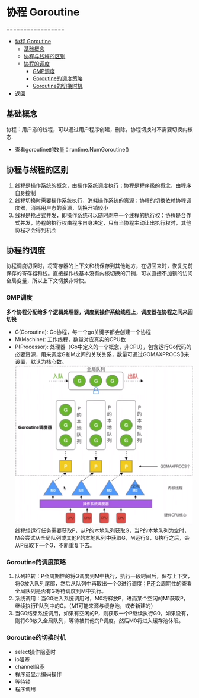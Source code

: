 # 协程 Goroutine

=================

* [协程 Goroutine](#协程-goroutine)
    * [基础概念](#基础概念)
    * [协程与线程的区别](#协程与线程的区别)
    * [协程的调度](#协程的调度)
        * [GMP调度](#gmp调度)
        * [Goroutine的调度策略](#goroutine的调度策略)
        * [Goroutine的切换时机](#goroutine的切换时机)
* [返回](../README.md)

## 基础概念
协程：用户态的线程，可以通过用户程序创建，删除。协程切换时不需要切换内核态.  
- 查看goroutine的数量：runtime.NumGoroutine()

## 协程与线程的区别
1. 线程是操作系统的概念，由操作系统调度执行；协程是程序级的概念，由程序自身控制
2. 线程切换时需要操作系统执行，消耗操作系统的资源；协程的切换依赖协程调度器，消耗用户态的资源，切换开销较小
3. 线程是抢占式并发，即操作系统可以随时剥夺一个线程的执行权；协程是合作式并发，协程的执行权由程序自身决定，只有当协程主动让出执行权时，其他协程才会得到机会

## 协程的调度
协程调度切换时，将寄存器的上下文和栈保存到其他地方，在切回来时，恢复先前保存的寄存器和栈。直接操作栈基本没有内核切换的开销，可以直接不加锁的访问全局变量，所以上下文切换非常快。

### GMP调度
**多个协程分配给多个逻辑处理器，调度到操作系统线程上，调度器在协程之间来回切换**
- G(Goroutine): Go协程，每一个go关键字都会创建一个协程
- M(Machine): 工作线程，数量对应真实的CPU数
- P(Processor): 处理器（Go中定义的一个概念，非CPU），包含运行Go代码的必要资源，用来调度G和M之间的关联关系，数量可通过GOMAXPROCS()来设置，默认为核心数。
![img.png](data/GMP_img.png)  
线程想运行任务需要获取P，从P的本地队列获取G，当P的本地队列为空时，M会尝试从全局队列或其他P的本地队列中获取G，M运行G，G执行之后，会从P获取下一个G，不断重复下去。
### Goroutine的调度策略
1. 队列轮转：P会周期性的将G调度到M中执行，执行一段时间后，保存上下文，将G放入队列尾部，然后从队列中再取出一个G进行调度；P还会周期性的查看全局队列是否有G等待调度到M中执行。
2. 系统调用：当G0进入系统调用时，M0将释放P，进而某个空闲的M1获取P，继续执行P队列中的G。（M1可能来源与缓存池，或者新建的）
3. 当G0结束系统调用，如果有空闲的P，则获取一个P继续执行G0。如果没有，则将G0放入全局队列，等待被其他的P调度。然后M0将进入缓存池休眠。
### Goroutine的切换时机
- select操作阻塞时
- io阻塞
- channel阻塞
- 程序员显示编码操作
- 等待锁
- 程序调用

